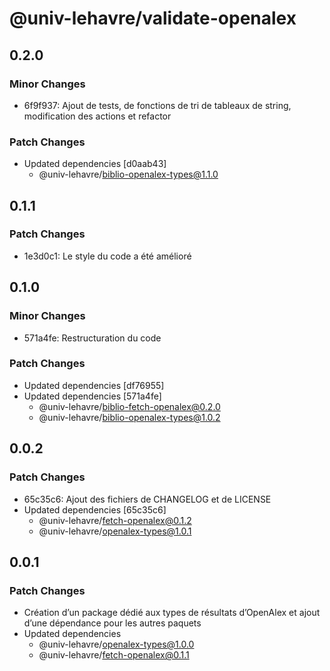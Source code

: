 # @univ-lehavre/validate-openalex

## 0.2.0

### Minor Changes

- 6f9f937: Ajout de tests, de fonctions de tri de tableaux de string, modification des actions et refactor

### Patch Changes

- Updated dependencies [d0aab43]
  - @univ-lehavre/biblio-openalex-types@1.1.0

## 0.1.1

### Patch Changes

- 1e3d0c1: Le style du code a été amélioré

## 0.1.0

### Minor Changes

- 571a4fe: Restructuration du code

### Patch Changes

- Updated dependencies [df76955]
- Updated dependencies [571a4fe]
  - @univ-lehavre/biblio-fetch-openalex@0.2.0
  - @univ-lehavre/biblio-openalex-types@1.0.2

## 0.0.2

### Patch Changes

- 65c35c6: Ajout des fichiers de CHANGELOG et de LICENSE
- Updated dependencies [65c35c6]
  - @univ-lehavre/fetch-openalex@0.1.2
  - @univ-lehavre/openalex-types@1.0.1

## 0.0.1

### Patch Changes

- Création d’un package dédié aux types de résultats d’OpenAlex et ajout d’une dépendance pour les autres paquets
- Updated dependencies
  - @univ-lehavre/openalex-types@1.0.0
  - @univ-lehavre/fetch-openalex@0.1.1
